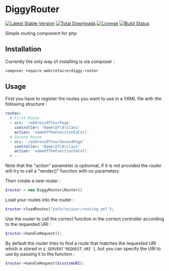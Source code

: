 # DiggyRouter

[![Latest Stable Version](https://poser.pugx.org/webcretaire/diggy-router/version)](https://packagist.org/packages/webcretaire/diggy-router)
[![Total Downloads](https://poser.pugx.org/webcretaire/diggy-router/downloads)](https://packagist.org/packages/webcretaire/diggy-router)
[![License](https://poser.pugx.org/webcretaire/diggy-router/license)](https://packagist.org/packages/webcretaire/diggy-router)
[![Build Status](https://travis-ci.org/Webcretaire/DiggyRouter.svg?branch=master)](https://travis-ci.org/Webcretaire/DiggyRouter)

Simple routing component for php

## Installation
Currently the only way of installing is via composer :
```bash
composer require webcretaire/diggy-router
```

## Usage
First you have to register the routes you want to use in a YAML file with the following structure :
````yaml
routes:
  # First Route
  - uri: '/addressOfYourPage'
    controller: 'Name\Of\A\Class'
    action: 'nameOfTheFunctionToCall'
  # Second Route
  - uri: '/addressOfYourSecondPage'
    controller: 'Name\Of\A\Class'
    action: 'nameOfTheFunctionToCall'
  # ...
````

Note that the "action" parameter is optionnal, if it is not provided the router will try to call a "render()" function with no parameters

Then create a new router :
````php
$router = new DiggyRouter\Router()
````
Load your routes into the router :
````php
$router->loadRoutes("path/to/your/routing.yml");
````
Use the router to call the correct function in the correct controller according to the requested URI :
````php
$router->handleRequest();
````
By default the router tries to find a route that matches the requested URI which is stored in 
```$_SERVER['REQUEST_URI']```, but you can specify the URI to use by passing it to the function :
````php
$router->handleRequest($customURI);
````

